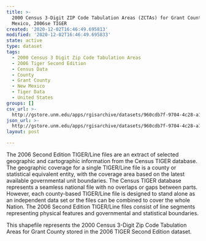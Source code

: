 ```yaml
---
title: >-
  2000 Census 3-Digit ZIP Code Tabulation Areas (ZCTAs) for Grant County, New
  Mexico, 2006se TIGER
created: '2020-12-02T16:46:49.695813'
modified: '2020-12-02T16:46:49.695833'
state: active
type: dataset
tags:
  - 2000 Census 3 Digit Zip Code Tabulation Areas
  - 2006 Tiger Second Edition
  - Census Data
  - County
  - Grant County
  - New Mexico
  - Tiger Data
  - United States
groups: []
csv_url: >-
  http://gstore.unm.edu/apps/rgisarchive/datasets/960cdb7f-9704-4c28-a116-14b8778d8c27/tgr2006se_gran_zcta300.derived.csv
json_url: >-
  http://gstore.unm.edu/apps/rgisarchive/datasets/960cdb7f-9704-4c28-a116-14b8778d8c27/tgr2006se_gran_zcta300.derived.json
layout: post

---
```

The 2006 Second Edition TIGER/Line files are an extract of selected geographic and cartographic information from the Census TIGER database.  The geographic coverage for a single TIGER/Line file is a county or statistical equivalent entity, with the coverage area based on the latest available governmental unit boundaries. The Census TIGER database represents a seamless national file with no overlaps or gaps between parts.  However, each county-based TIGER/Line file is designed to stand alone as an independent data set or the files can be combined to cover the whole Nation.  The 2006 Second Edition  TIGER/Line files consist of line segments representing physical features and governmental and statistical boundaries.  

This shapefile represents the 2000 Census 3-Digit Zip Code Tabulation Areas for Grant County stored in the 2006 TIGER Second Edition dataset.
